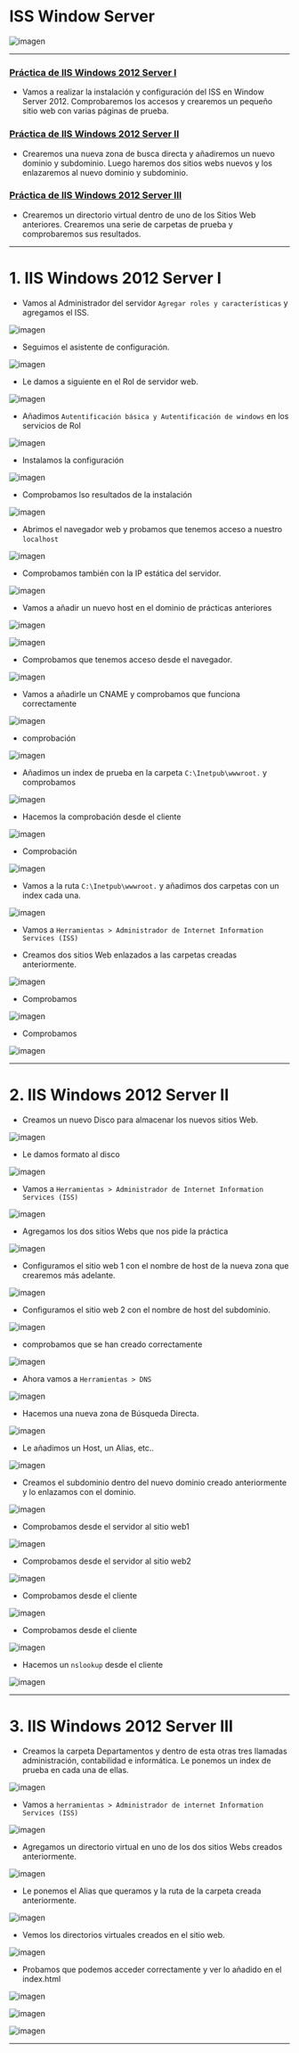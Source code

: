 # ISS Window Server

![imagen](./img/portada.png)

---

### [Práctica de IIS Windows 2012 Server I](#1)

+ Vamos a realizar la instalación y configuración del ISS en Window Server 2012. Comprobaremos los accesos y crearemos un pequeño sitio web con varias páginas de prueba.

### [Práctica de IIS Windows 2012 Server II](#2)

+ Crearemos una nueva zona de busca directa y añadiremos un nuevo dominio y subdominio. Luego haremos dos sitios webs nuevos y los enlazaremos al nuevo dominio y subdominio.

### [Práctica de IIS Windows 2012 Server III](#3)

+ Crearemos un directorio virtual dentro de uno de los Sitios Web anteriores. Crearemos una serie de carpetas de prueba y comprobaremos sus resultados.

---

#  <a name="1"></a> 1. IIS Windows 2012 Server I


+ Vamos al Administrador del servidor `Agregar roles y características` y agregamos el ISS.

![imagen](./img/01.png)

+ Seguimos el asistente de configuración.


![imagen](./img/02.png)

+ Le damos a siguiente en el Rol de servidor web.


![imagen](./img/03.png)

+ Añadimos `Autentificación básica y Autentificación de windows` en los servicios de Rol


![imagen](./img/04.png)

+ Instalamos la configuración


![imagen](./img/05.png)

+ Comprobamos lso resultados de la instalación


![imagen](./img/06.png)

+ Abrimos el navegador web y probamos que tenemos acceso a nuestro `localhost`


![imagen](./img/07.png)

+ Comprobamos también con la IP estática del servidor.

![imagen](./img/08.png)


+ Vamos a añadir un nuevo host en el dominio de prácticas anteriores

![imagen](./img/09.png)



![imagen](./img/010.png)


+ Comprobamos que tenemos acceso desde el navegador.

![imagen](./img/011.png)

+ Vamos a añadirle un CNAME y comprobamos que funciona correctamente


![imagen](./img/012.png)

+ comprobación


![imagen](./img/013.png)

+ Añadimos un index de prueba en la carpeta `C:\Inetpub\wwwroot.` y comprobamos


![imagen](./img/014.png)

+ Hacemos la comprobación desde el cliente

![imagen](./img/015.png)

+ Comprobación


![imagen](./img/016.png)

+ Vamos a la ruta `C:\Inetpub\wwwroot.` y añadimos dos carpetas con un index cada una.


![imagen](./img/017.png)

+ Vamos a `Herramientas > Administrador de Internet Information Services (ISS)`

+ Creamos dos sitios Web enlazados a las carpetas creadas anteriormente.

![imagen](./img/020.png)


+ Comprobamos


![imagen](./img/018.png)

+ Comprobamos

![imagen](./img/019.png)

---

#  <a name="2"></a> 2. IIS Windows 2012 Server II

+ Creamos un nuevo Disco para almacenar los nuevos sitios Web.

![imagen](./img/101.png)

+ Le damos formato al disco


![imagen](./img/102.png)

+ Vamos a `Herramientas > Administrador de Internet Information Services (ISS)`


![imagen](./img/103.png)

+ Agregamos los dos sitios Webs que nos pide la práctica


![imagen](./img/104.png)

+ Configuramos el sitio web 1 con el nombre de host de la nueva zona que crearemos más adelante.


![imagen](./img/105.png)

+ Configuramos el sitio web 2 con el nombre de host del subdominio.

![imagen](./img/106.png)

+ comprobamos que se han creado correctamente

![imagen](./img/107.png)

+ Ahora vamos a `Herramientas > DNS`


![imagen](./img/108.png)

+ Hacemos una nueva zona de Búsqueda Directa.


![imagen](./img/109.png)

+ Le añadimos un Host, un Alias, etc..


![imagen](./img/110.png)

+ Creamos el subdominio dentro del nuevo dominio creado anteriormente y lo enlazamos con el dominio.


![imagen](./img/111.png)

+ Comprobamos desde el servidor al sitio web1


![imagen](./img/112.png)

+ Comprobamos desde el servidor al sitio web2


![imagen](./img/113.png)

+ Comprobamos desde el cliente


![imagen](./img/114.png)

+ Comprobamos desde el cliente


![imagen](./img/115.png)

+ Hacemos un `nslookup` desde el cliente


![imagen](./img/116.png)

---

# <a name="2"></a> 3. IIS Windows 2012 Server III

+ Creamos la carpeta Departamentos y dentro de esta otras tres llamadas administración, contabilidad e informática. Le ponemos un index de prueba en cada una de ellas.


![imagen](./img/201.png)

+ Vamos a `herramientas > Administrador de internet Information Services (ISS) `


![imagen](./img/202.png)


+ Agregamos un directorio virtual en uno de los dos sitios Webs creados anteriormente.

![imagen](./img/203.png)


+ Le ponemos el Alias que queramos y la ruta de la carpeta creada anteriormente.


![imagen](./img/204.png)


+ Vemos los directorios virtuales creados en el sitio web.

![imagen](./img/205.png)


+ Probamos que podemos acceder correctamente y ver lo añadido en el index.html

![imagen](./img/206.png)




![imagen](./img/207.png)


![imagen](./img/208.png)

---
